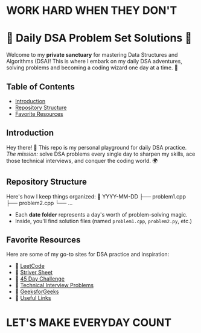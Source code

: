 # WORK HARD WHEN THEY DON'T

# 🌟 Daily DSA Problem Set Solutions 🌟

Welcome to my **private sanctuary** for mastering Data Structures and Algorithms (DSA)! This is where I embark on my daily DSA adventures, solving problems and becoming a coding wizard one day at a time. 🚀

## Table of Contents
- [Introduction](#introduction)
- [Repository Structure](#repository-structure)
- [Favorite Resources](#favorite-resources)

## Introduction

Hey there! 👋 This repo is my personal playground for daily DSA practice. 
*The mission:* solve DSA problems every single day to sharpen my skills, ace those technical interviews, and conquer the coding world. 🌍

## Repository Structure

Here's how I keep things organized:
📂 YYYY-MM-DD
├── problem1.cpp
├── problem2.cpp
└── ...

- Each **date folder** represents a day's worth of problem-solving magic.
- Inside, you'll find solution files (named `problem1.cpp`, `problem2.py`, etc.)

## Favorite Resources

Here are some of my go-to sites for DSA practice and inspiration:
- 🌟 [LeetCode](https://leetcode.com/)
- 🌟 [Striver Sheet](https://takeuforward.org/interviews/strivers-sde-sheet-top-coding-interview-problems/)
- 🌟 [45 Day Challenge ](https://docs.google.com/spreadsheets/d/1kyHfGGaLTzWspcqMUUS5Httmip7t8LJB0P-uPrRLGos/edit#gid=0)
- 🌟 [Technical Interview Problems](https://github.com/RRahulKrishnan/LeetCode-Questions-CompanyWise)
- 🌟 [GeeksforGeeks](https://www.geeksforgeeks.org/)
- 🌟 [Useful Links](https://whimsical.com/leetcodehelper-YaLGhtNuqXB3ros8VJw5zi)

# LET'S MAKE EVERYDAY COUNT


